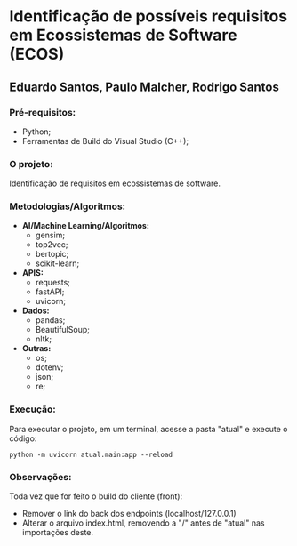 # Identificação de possíveis requisitos em Ecossistemas de Software (ECOS)

## Eduardo Santos, Paulo Malcher, Rodrigo Santos

### Pré-requisitos:

- Python;
- Ferramentas de Build do Visual Studio (C++);

### O projeto:

Identificação de requisitos em ecossistemas de software.

### Metodologias/Algoritmos:

- **AI/Machine Learning/Algoritmos:**
  - gensim;
  - top2vec;
  - bertopic;
  - scikit-learn;
- **APIS:**
  - requests;
  - fastAPI;
  - uvicorn;
- **Dados:**
  - pandas;
  - BeautifulSoup;
  - nltk;
- **Outras:**
  - os;
  - dotenv;
  - json;
  - re;

### Execução:

Para executar o projeto, em um terminal, acesse a pasta "atual" e execute o código:

```
python -m uvicorn atual.main:app --reload
```

### Observações:

Toda vez que for feito o build do cliente (front):

- Remover o link do back dos endpoints (localhost/127.0.0.1)
- Alterar o arquivo index.html, removendo a "/" antes de "atual" nas importações deste.
